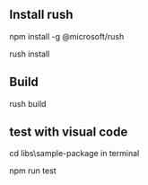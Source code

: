 ## Install rush

npm install -g @microsoft/rush

rush install

## Build

rush build

## test with visual code

cd  libs\sample-package in terminal

npm run test



